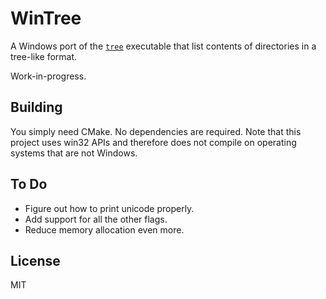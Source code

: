 # WinTree

A Windows port of the [`tree`](https://linux.die.net/man/1/tree) executable that list contents of directories in a tree-like format.

Work-in-progress.

## Building

You simply need CMake. No dependencies are required. Note that this project uses win32 APIs and therefore does not compile on operating systems that are not Windows.

## To Do

- Figure out how to print unicode properly.
- Add support for all the other flags.
- Reduce memory allocation even more.

## License

MIT